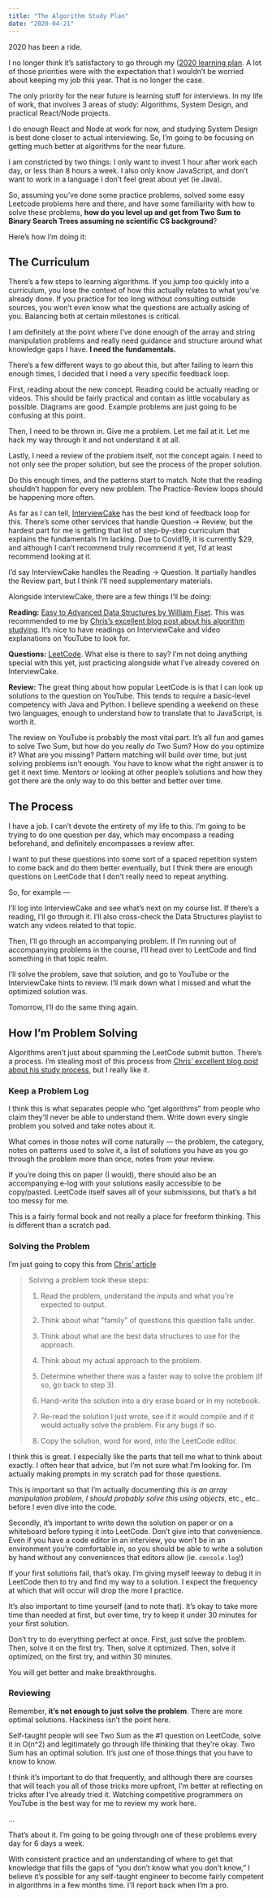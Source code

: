 ```yaml
---
title: "The Algorithm Study Plan"
date: "2020-04-21"
---
```


2020 has been a ride.

I no longer think it’s satisfactory to go through my ([2020 learning plan](https://radhika.dev/planning-2020/).  A lot of those priorities were with the expectation that I wouldn’t be worried about keeping my job this year. That is no longer the case.

The only priority for the near future is learning stuff for interviews. In my life of work, that involves 3 areas of study: Algorithms, System Design, and practical React/Node projects.

I do enough React and Node at work for now, and studying System Design is best done closer to actual interviewing. So, I’m going to be focusing on getting much better at algorithms for the near future.

I am constricted by two things: I only want to invest 1 hour after work each day, or less than 8 hours a week. I also only know JavaScript, and don’t want to work in a language I don’t feel great about yet (ie Java).

So, assuming you’ve done some practice problems, solved some easy Leetcode problems here and there, and have some familiarity with how to solve these problems, **how do you level up and get from Two Sum to Binary Search Trees assuming no scientific CS background**?

Here’s how I’m doing it:

## The Curriculum
There’s a few steps to learning algorithms. If you jump too quickly into a curriculum, you lose the context of how this actually relates to what you’ve already done. If you practice for too long without consulting outside sources, you won’t even know what the questions are actually asking of you. Balancing both at certain milestones is critical.

I am definitely at the point where I’ve done enough of the array and string manipulation problems and really need guidance and structure around what knowledge gaps I have. **I need the fundamentals.**

There’s a few different ways to go about this, but after failing to learn this enough times, I decided that I need a very specific feedback loop.

First, reading about the new concept. Reading could be actually reading or videos. This should be fairly practical and contain as little vocabulary as possible. Diagrams are good. Example problems are just going to be confusing at this point.

Then, I need to be thrown in. Give me a problem. Let me fail at it.  Let me hack my way through it and not understand it at all. 

Lastly, I need a review of the problem itself, not the concept again. I need to not only see the proper solution, but see the process of the proper solution.

Do this enough times, and the patterns start to match. Note that the reading shouldn’t happen for every new problem. The Practice-Review loops should be happening more often.

As far as I can tell, [InterviewCake](https://interviewcake.com) has the best kind of feedback loop for this. There’s some other services that handle Question -> Review, but the hardest part for me is getting that list of step-by-step curriculum that explains the fundamentals I’m lacking. Due to Covid19, it is currently $29, and although I can’t recommend truly recommend it yet, I’d at least recommend looking at it.

I’d say InterviewCake handles the Reading -> Question. It partially handles the Review part, but I think I’ll need supplementary materials.

Alongside InterviewCake, there are a few things I’ll be doing: 

 **Reading:**  [Easy to Advanced Data Structures by William Fiset](https://www.youtube.com/watch?v=Qmt0QwzEmh0&list=PLDV1Zeh2NRsB6SWUrDFW2RmDotAfPbeHu). This was recommended to me by [Chris’s excellent blog post about his algorithm studying](https://chrisdoescoding.com/posts/5/). It’s nice to have readings on InterviewCake and video explanations on YouTube to look for.

**Questions:** [LeetCode](https://leetcode.com). What else is there to say? I’m not doing anything special with this yet, just practicing alongside what I’ve already covered on InterviewCake.

**Review:** The great thing about how popular LeetCode is is that I can look up solutions to the question on YouTube. This tends to require a basic-level competency with Java and Python. I believe spending a weekend on these two languages, enough to understand how to translate that to JavaScript, is worth it.

The review on YouTube is probably the most vital part. It’s all fun and games to solve Two Sum, but how do you really _do_ Two Sum? How do you optimize it? What are you missing? Pattern matching will build over time, but just solving problems isn’t enough. You have to know what the right answer is to get it next time. Mentors or looking at other people’s solutions and how they got there are the only way to do this better and better over time.

## The Process
I have a job. I can’t devote the entirety of my life to this. I’m going to be trying to do one question per day, which may encompass a reading beforehand, and definitely encompasses a review after.

I want to put these questions into some sort of a spaced repetition system to come back and do them better eventually, but I think there are enough questions on LeetCode that I don’t really need to repeat anything. 

So, for example — 

I’ll log into InterviewCake and see what’s next on my course list. If there’s a reading, I’ll go through it. I’ll also cross-check the Data Structures playlist to watch any videos related to that topic. 

Then, I’ll go through an accompanying problem. If I’m running out of accompanying problems in the course, I’ll head over to LeetCode and find something in that topic realm.

I’ll solve the problem, save that solution, and go to YouTube or the InterviewCake hints to review. I’ll mark down what I missed and what the optimized solution was.

Tomorrow, I’ll do the same thing again.

## How I’m Problem Solving
Algorithms aren’t just about spamming the LeetCode submit button. There’s a process. I’m stealing most of this process from [Chris’ excellent blog post about his study process](https://chrisdoescoding.com/posts/5/), but I really like it.

### Keep a Problem Log

I think this is what separates people who “get algorithms” from people who claim they’ll never be able to understand them. Write down every single problem you solved and take notes about it.

What comes in those notes will come naturally — the problem, the category, notes on patterns used to solve it, a list of solutions you have as you go through the problem more than once, notes from your review.

If you’re doing this on paper (I would), there should also be an accompanying e-log with your solutions easily accessible to be copy/pasted. LeetCode itself saves all of your submissions, but that’s a bit too messy for me.

This is a fairly formal book and not really a place for freeform thinking. This is different than a scratch pad.

### Solving the Problem

I’m just going to copy this from [Chris’ article](https://chrisdoescoding.com/posts/5/)

> Solving a problem took these steps:  
>   
> 1. Read the problem, understand the inputs and what you're expected to output.  
>   
> 2. Think about what "family" of questions this question falls under.  
>   
> 3. Think about what are the best data structures to use for the approach.  
>   
> 4. Think about my actual approach to the problem.  
>   
> 5. Determine whether there was a faster way to solve the problem (if so, go back to step 3).  
>   
> 6. Hand-write the solution into a dry erase board or in my notebook.  
>   
> 7. Re-read the solution I just wrote, see if it would compile and if it would actually solve the problem. Fix any bugs if so.  
>   
> 8. Copy the solution, word for word, into the LeetCode editor.  

I think this is great. I especially like the parts that tell me what to think about exactly. I often hear that advice, but I’m not sure what I’m looking for. I’m actually making prompts in my scratch pad for those questions.

This is important so that I’m actually documenting _this is an array manipulation problem_, _I should probably solve this using objects_, etc., etc.. before I even dive into the code.

Secondly, it’s important to write down the solution on paper or on a whiteboard before typing it into LeetCode. Don’t give into that convenience. Even if you have a code editor in an interview, you won’t be in an environment you’re comfortable in, so you should be able to write a solution by hand without any conveniences that editors allow (ie. `console.log`!)

If your first solutions fail, that’s okay. I’m giving myself leeway to debug it in LeetCode then to try and find my way to a solution. I expect the frequency at which that will occur will drop the more I practice.

It’s also important to time yourself (and to note that). It’s okay to take more time than needed at first, but over time, try to keep it under 30 minutes for your first solution.

Don’t try to do everything perfect at once. First, just solve the problem. Then, solve it on the first try. Then, solve it optimized. Then, solve it optimized, on the first try, and within 30 minutes.

You will get better and make breakthroughs.

### Reviewing

Remember, **it’s not enough to just solve the problem**. There are more optimal solutions. Hackiness isn’t the point here. 

Self-taught people will see Two Sum as the #1 question on LeetCode, solve it in O(n^2) and legitimately go through life thinking that they’re okay. Two Sum has an optimal solution. It’s just one of those things that you have to know to know.

I  think it’s important to do that frequently, and although there are courses that will teach you all of those tricks more upfront, I’m better at reflecting on tricks after I’ve already tried it. Watching competitive programmers on YouTube is the best way for me to review my work here.

…

That’s about it. I’m going to be going through one of these problems every day for 6 days a week.

With consistent practice and an understanding of where to get that knowledge that fills the gaps of “you don’t know what you don’t know,” I believe it’s possible for any self-taught engineer to become fairly competent in algorithms in a few months time. I’ll report back when I’m a pro.
